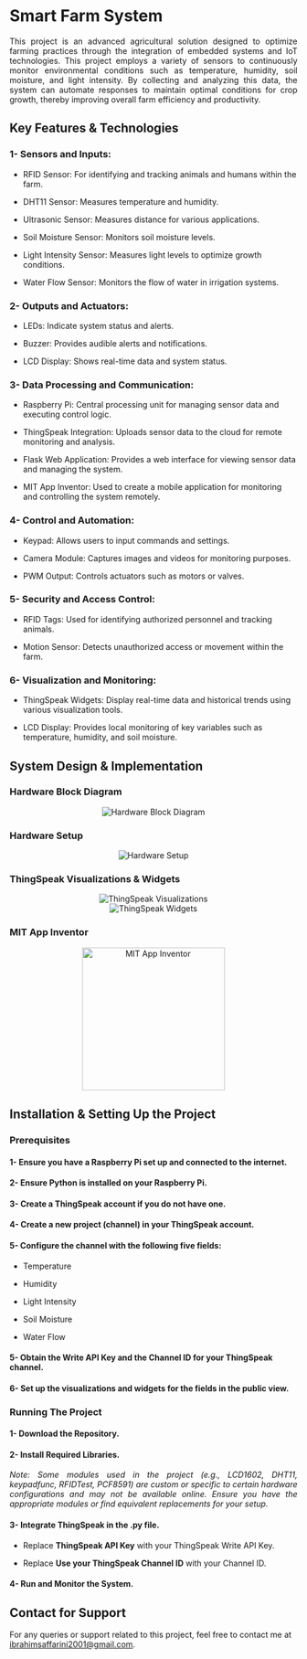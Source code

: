 # Smart Farm System

<p align="justify">
This project is an advanced agricultural solution designed to optimize farming practices through the integration of embedded systems and IoT technologies. This project employs a variety of sensors to continuously monitor environmental conditions such as temperature, humidity, soil moisture, and light intensity. By collecting and analyzing this data, the system can automate responses to maintain optimal conditions for crop growth, thereby improving overall farm efficiency and productivity.
</p>

## Key Features & Technologies

### 1- Sensors and Inputs:

  - RFID Sensor: For identifying and tracking animals and humans within the farm.

  - DHT11 Sensor: Measures temperature and humidity.

  - Ultrasonic Sensor: Measures distance for various applications.

  - Soil Moisture Sensor: Monitors soil moisture levels.

  - Light Intensity Sensor: Measures light levels to optimize growth conditions.

  - Water Flow Sensor: Monitors the flow of water in irrigation systems.

### 2- Outputs and Actuators:

  - LEDs: Indicate system status and alerts.

  - Buzzer: Provides audible alerts and notifications.

  - LCD Display: Shows real-time data and system status.

### 3- Data Processing and Communication:

  - Raspberry Pi: Central processing unit for managing sensor data and executing control logic.

  - ThingSpeak Integration: Uploads sensor data to the cloud for remote monitoring and analysis.

  - Flask Web Application: Provides a web interface for viewing sensor data and managing the system.

  - MIT App Inventor: Used to create a mobile application for monitoring and controlling the system remotely.

### 4- Control and Automation:

  - Keypad: Allows users to input commands and settings.

  - Camera Module: Captures images and videos for monitoring purposes.

  - PWM Output: Controls actuators such as motors or valves.

### 5- Security and Access Control:

  - RFID Tags: Used for identifying authorized personnel and tracking animals.

  - Motion Sensor: Detects unauthorized access or movement within the farm.

### 6- Visualization and Monitoring:

  - ThingSpeak Widgets: Display real-time data and historical trends using various visualization tools.

  - LCD Display: Provides local monitoring of key variables such as temperature, humidity, and soil moisture.
## System Design & Implementation

### Hardware Block Diagram

<div align="center">
  <img src="https://drive.google.com/uc?export=view&id=1M8ubKjEnpI7tDips0lCqvoa9RPLSE3-B" alt="Hardware Block Diagram" />
</div>

### Hardware Setup

<div align="center">
  <img src="https://drive.google.com/uc?export=view&id=1U5cSVfmxXTq7DOwMfwEjGtn-WipEpuqR" alt="Hardware Setup" />
</div>

### ThingSpeak Visualizations & Widgets

<div align="center">
  <img src="https://drive.google.com/uc?export=view&id=1fPNv-1jztodfN9tjEjj-OmnnzUwHIyNs" alt="ThingSpeak Visualizations" />
</div>

<div align="center">
  <img src="https://drive.google.com/uc?export=view&id=14p8RhbYDyf6Z_Bj39w2E-FlGiE3ylM-3" alt="ThingSpeak Widgets" />
</div>

### MIT App Inventor

<div align="center">
  <img src="https://drive.google.com/uc?export=view&id=1KoB92lhKFk4mV6z0HXxzPWO0w1EG2cTB" alt="MIT App Inventor" width="250"/>
</div>

## Installation & Setting Up the Project

### Prerequisites

#### 1- Ensure you have a Raspberry Pi set up and connected to the internet.

#### 2- Ensure Python is installed on your Raspberry Pi.

#### 3- Create a ThingSpeak account if you do not have one.

#### 4- Create a new project (channel) in your ThingSpeak account.

#### 5- Configure the channel with the following five fields:

  - Temperature

  - Humidity

  - Light Intensity

  - Soil Moisture

  - Water Flow

#### 5- Obtain the Write API Key and the Channel ID for your ThingSpeak channel.

#### 6- Set up the visualizations and widgets for the fields in the public view.

### Running The Project

#### 1- Download the Repository.

#### 2- Install Required Libraries.

<p align="justify"><i>
Note: Some modules used in the project (e.g., LCD1602, DHT11, keypadfunc, RFIDTest, PCF8591) are custom or specific to certain hardware configurations and may not be available online. Ensure you have the appropriate modules or find equivalent replacements for your setup.
</i></p>

#### 3- Integrate ThingSpeak in the .py file.

  - Replace **ThingSpeak API Key** with your ThingSpeak Write API Key.

  - Replace **Use your ThingSpeak Channel ID** with your Channel ID.

#### 4- Run and Monitor the System.

## Contact for Support

For any queries or support related to this project, feel free to contact me at ibrahimsaffarini2001@gmail.com.
